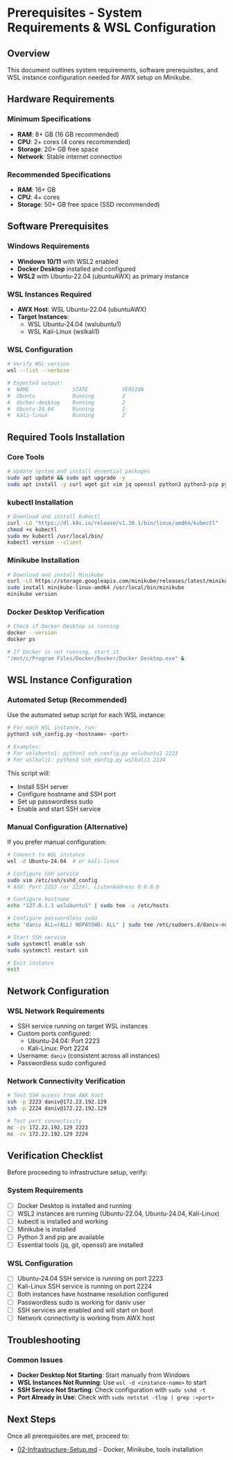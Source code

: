 # Prerequisites - System Requirements & WSL Configuration

## Overview
This document outlines system requirements, software prerequisites, and WSL instance configuration needed for AWX setup on Minikube.

## Hardware Requirements

### Minimum Specifications
- **RAM**: 8+ GB (16 GB recommended)
- **CPU**: 2+ cores (4 cores recommended)
- **Storage**: 20+ GB free space
- **Network**: Stable internet connection

### Recommended Specifications
- **RAM**: 16+ GB
- **CPU**: 4+ cores
- **Storage**: 50+ GB free space (SSD recommended)

## Software Prerequisites

### Windows Requirements
- **Windows 10/11** with WSL2 enabled
- **Docker Desktop** installed and configured
- **WSL2** with Ubuntu-22.04 (ubuntuAWX) as primary instance

### WSL Instances Required
- **AWX Host**: WSL Ubuntu-22.04 (ubuntuAWX)
- **Target Instances**: 
  - WSL Ubuntu-24.04 (wslubuntu1)
  - WSL Kali-Linux (wslkali1)

### WSL Configuration
```bash
# Verify WSL version
wsl --list --verbose

# Expected output:
#  NAME              STATE           VERSION
#  Ubuntu            Running         2
#  docker-desktop    Running         2
#  Ubuntu-24.04      Running         2
#  kali-linux        Running         2
```

## Required Tools Installation

### Core Tools
```bash
# Update system and install essential packages
sudo apt update && sudo apt upgrade -y
sudo apt install -y curl wget git vim jq openssl python3 python3-pip python3-venv
```

### kubectl Installation
```bash
# Download and install kubectl
curl -LO "https://dl.k8s.io/release/v1.30.1/bin/linux/amd64/kubectl"
chmod +x kubectl
sudo mv kubectl /usr/local/bin/
kubectl version --client
```

### Minikube Installation
```bash
# Download and install Minikube
curl -LO https://storage.googleapis.com/minikube/releases/latest/minikube-linux-amd64
sudo install minikube-linux-amd64 /usr/local/bin/minikube
minikube version
```

### Docker Desktop Verification
```bash
# Check if Docker Desktop is running
docker --version
docker ps

# If Docker is not running, start it
"/mnt/c/Program Files/Docker/Docker/Docker Desktop.exe" &
```

## WSL Instance Configuration

### Automated Setup (Recommended)
Use the automated setup script for each WSL instance:

```bash
# For each WSL instance, run:
python3 ssh_config.py <hostname> <port>

# Examples:
# For wslubuntu1: python3 ssh_config.py wslubuntu1 2223
# For wslkali1: python3 ssh_config.py wslkali1 2224
```

This script will:
- Install SSH server
- Configure hostname and SSH port
- Set up passwordless sudo
- Enable and start SSH service

### Manual Configuration (Alternative)
If you prefer manual configuration:

```bash
# Connect to WSL instance
wsl -d Ubuntu-24.04  # or kali-linux

# Configure SSH service
sudo vim /etc/ssh/sshd_config
# Add: Port 2223 (or 2224), ListenAddress 0.0.0.0

# Configure hostname
echo "127.0.1.1 wslubuntu1" | sudo tee -a /etc/hosts

# Configure passwordless sudo
echo "daniv ALL=(ALL) NOPASSWD: ALL" | sudo tee /etc/sudoers.d/daniv-nopasswd

# Start SSH service
sudo systemctl enable ssh
sudo systemctl restart ssh

# Exit instance
exit
```

## Network Configuration

### WSL Network Requirements
- SSH service running on target WSL instances
- Custom ports configured:
  - Ubuntu-24.04: Port 2223
  - Kali-Linux: Port 2224
- Username: `daniv` (consistent across all instances)
- Passwordless sudo configured

### Network Connectivity Verification
```bash
# Test SSH access from AWX host
ssh -p 2223 daniv@172.22.192.129
ssh -p 2224 daniv@172.22.192.129

# Test port connectivity
nc -zv 172.22.192.129 2223
nc -zv 172.22.192.129 2224
```

## Verification Checklist

Before proceeding to infrastructure setup, verify:

### System Requirements
- [ ] Docker Desktop is installed and running
- [ ] WSL2 instances are running (Ubuntu-22.04, Ubuntu-24.04, Kali-Linux)
- [ ] kubectl is installed and working
- [ ] Minikube is installed
- [ ] Python 3 and pip are available
- [ ] Essential tools (jq, git, openssl) are installed

### WSL Configuration
- [ ] Ubuntu-24.04 SSH service is running on port 2223
- [ ] Kali-Linux SSH service is running on port 2224
- [ ] Both instances have hostname resolution configured
- [ ] Passwordless sudo is working for daniv user
- [ ] SSH services are enabled and will start on boot
- [ ] Network connectivity is working from AWX host

## Troubleshooting

### Common Issues
- **Docker Desktop Not Starting**: Start manually from Windows
- **WSL Instances Not Running**: Use `wsl -d <instance-name>` to start
- **SSH Service Not Starting**: Check configuration with `sudo sshd -t`
- **Port Already in Use**: Check with `sudo netstat -tlnp | grep :<port>`

## Next Steps

Once all prerequisites are met, proceed to:
- [02-Infrastructure-Setup.md](02-Infrastructure-Setup.md) - Docker, Minikube, tools installation